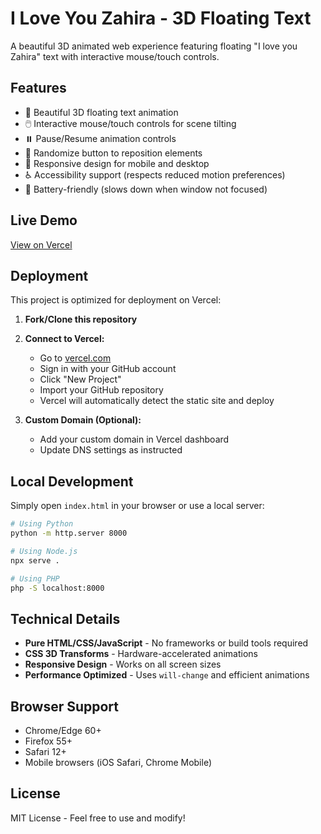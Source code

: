 # I Love You Zahira - 3D Floating Text

A beautiful 3D animated web experience featuring floating "I love you Zahira" text with interactive mouse/touch controls.

## Features

- 🎨 Beautiful 3D floating text animation
- 🖱️ Interactive mouse/touch controls for scene tilting
- ⏸️ Pause/Resume animation controls
- 🎲 Randomize button to reposition elements
- 📱 Responsive design for mobile and desktop
- ♿ Accessibility support (respects reduced motion preferences)
- 🔋 Battery-friendly (slows down when window not focused)

## Live Demo

[View on Vercel](https://your-project-name.vercel.app)

## Deployment

This project is optimized for deployment on Vercel:

1. **Fork/Clone this repository**
2. **Connect to Vercel:**
   - Go to [vercel.com](https://vercel.com)
   - Sign in with your GitHub account
   - Click "New Project"
   - Import your GitHub repository
   - Vercel will automatically detect the static site and deploy

3. **Custom Domain (Optional):**
   - Add your custom domain in Vercel dashboard
   - Update DNS settings as instructed

## Local Development

Simply open `index.html` in your browser or use a local server:

```bash
# Using Python
python -m http.server 8000

# Using Node.js
npx serve .

# Using PHP
php -S localhost:8000
```

## Technical Details

- **Pure HTML/CSS/JavaScript** - No frameworks or build tools required
- **CSS 3D Transforms** - Hardware-accelerated animations
- **Responsive Design** - Works on all screen sizes
- **Performance Optimized** - Uses `will-change` and efficient animations

## Browser Support

- Chrome/Edge 60+
- Firefox 55+
- Safari 12+
- Mobile browsers (iOS Safari, Chrome Mobile)

## License

MIT License - Feel free to use and modify!
